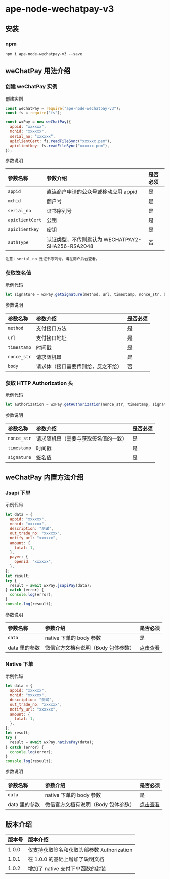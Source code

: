 # ape-node-wechatpay-v3

## 安装

### npm

```ssh
npm i ape-node-wechatpay-v3 --save
```

## weChatPay 用法介绍

### 创建 weChatPay 实例

创建实例

```javascript
const weChatPay = require("ape-node-wechatpay-v3");
const fs = require("fs");

const wxPay = new weChatPay({
  appid: "xxxxxx",
  mchid: "xxxxxx",
  serial_no: "xxxxxx",
  apiclientCert: fs.readFileSync("xxxxxx.pem"),
  apiclientkey: fs.readFileSync("xxxxxx.pem"),
});
```

参数说明

| 参数名称        | 参数介绍                                         | 是否必须 |
| :-------------- | :----------------------------------------------- | :------- |
| `appid`         | 直连商户申请的公众号或移动应用 appid             | 是       |
| `mchid`         | 商户号                                           | 是       |
| `serial_no`     | 证书序列号                                       | 是       |
| `apiclientCert` | 公钥                                             | 是       |
| `apiclientkey`  | 密钥                                             | 是       |
| `authType`      | 认证类型，不传则默认为 WECHATPAY2-SHA256-RSA2048 | 否       |


`注意：serial_no 是证书序列号，请在商户后台查看。`

### 获取签名值

示例代码

```javascript
let signature = wxPay.getSignature(method, url, timestamp, nonce_str, body);
```

参数说明

| 参数名称    | 参数介绍                           | 是否必须 |
| :---------- | :--------------------------------- | :------- |
| `method`    | 支付接口方法                       | 是       |
| `url`       | 支付接口地址                       | 是       |
| `timestamp` | 时间戳                             | 是       |
| `nonce_str` | 请求随机串                         | 是       |
| `body`      | 请求体（接口需要传则给，反之不给） | 否       |

### 获取 HTTP Authorization 头

示例代码

```javascript
let authorization = wxPay.getAuthorization(nonce_str, timestamp, signature);
```

参数说明

| 参数名称    | 参数介绍                             | 是否必须 |
| :---------- | :----------------------------------- | :------- |
| `nonce_str` | 请求随机串（需要与获取签名值的一致） | 是       |
| `timestamp` | 时间戳                               | 是       |
| `signature` | 签名值                               | 是       |


## weChatPay 内置方法介绍

### Jsapi 下单

示例代码

```javascript
let data = {
  appid: "xxxxxx",
  mchid: "xxxxxx",
  description: "测试",
  out_trade_no: "xxxxxx",
  notify_url: "xxxxxx",
  amount: {
    total: 1,
  },
  payer: {
    openid: "xxxxxx",
  },
};
let result;
try {
  result = await wxPay.jsapiPay(data);
} catch (error) {
  console.log(error);
}
console.log(resuult);
```

参数说明

| 参数名称      | 参数介绍                            | 是否必须                                                                                      |
| :------------ | :---------------------------------- | :-------------------------------------------------------------------------------------------- |
| `data`        | native 下单的 body 参数             | 是                                                                                            |
| data 里的参数 | 微信官方文档有说明（Body 包体参数） | [点击查看](https://pay.weixin.qq.com/docs/merchant/apis/jsapi-payment/direct-jsons/jsapi-prepay.html) |


### Native 下单

示例代码

```javascript
let data = {
  appid: "xxxxxx",
  mchid: "xxxxxx",
  description: "测试",
  out_trade_no: "xxxxxx",
  notify_url: "xxxxxx",
  amount: {
    total: 1,
  },
};
let result;
try {
  result = await wxPay.nativePay(data);
} catch (error) {
  console.log(error);
}
console.log(resuult);
```

参数说明

| 参数名称      | 参数介绍                            | 是否必须                                                                                      |
| :------------ | :---------------------------------- | :-------------------------------------------------------------------------------------------- |
| `data`        | native 下单的 body 参数             | 是                                                                                            |
| data 里的参数 | 微信官方文档有说明（Body 包体参数） | [点击查看](https://pay.weixin.qq.com/docs/merchant/apis/native-payment/direct-jsons/native-prepay.html) |


## 版本介绍

| 版本号 | 版本介绍                                   |
| :----- | :----------------------------------------- |
| 1.0.0  | 仅支持获取签名和获取头部参数 Authorization |
| 1.0.1  | 在 1.0.0 的基础上增加了说明文档            |
| 1.0.2  | 增加了 native 支付下单函数的封装           |
